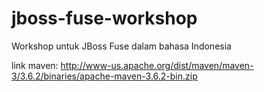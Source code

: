 # jboss-fuse-workshop

Workshop untuk JBoss Fuse dalam bahasa Indonesia

link maven:
http://www-us.apache.org/dist/maven/maven-3/3.6.2/binaries/apache-maven-3.6.2-bin.zip
